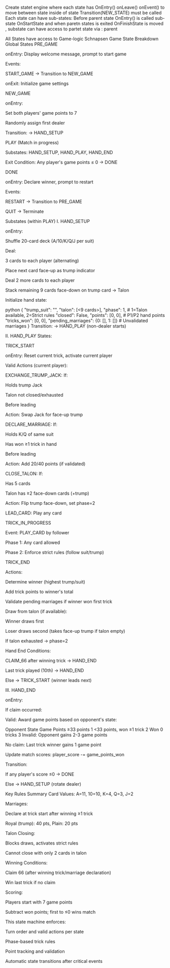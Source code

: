 Create statet engine where each state has
OnEntry()
onLeave()
onEvent()
to move between state inside of state Transition(NEW_STATE) must be called
Each state can have sub-states: Before parent state OnEntry() is called sub-state  OnStartState and when paretn states is exited OnFinishState is moved , substate can have access to partet state via : parent


All States have access to Game-logic 
Schnapsen Game State Breakdown
Global States
PRE_GAME

onEntry: Display welcome message, prompt to start game

Events:

START_GAME → Transition to NEW_GAME

onExit: Initialize game settings

NEW_GAME

onEntry:

Set both players' game points to 7

Randomly assign first dealer

Transition: → HAND_SETUP

PLAY (Match in progress)

Substates: HAND_SETUP, HAND_PLAY, HAND_END

Exit Condition: Any player's game points ≤ 0 → DONE

DONE

onEntry: Declare winner, prompt to restart

Events:

RESTART → Transition to PRE_GAME

QUIT → Terminate

Substates (within PLAY)
I. HAND_SETUP

onEntry:

Shuffle 20-card deck (A/10/K/Q/J per suit)

Deal:

3 cards to each player (alternating)

Place next card face-up as trump indicator

Deal 2 more cards to each player

Stack remaining 9 cards face-down on trump card → Talon

Initialize hand state:

python
{
  "trump_suit": "<suit>",
  "talon": [<9 cards>],
  "phase": 1,  # 1=Talon available, 2=Strict rules
  "closed": False,
  "points": [0, 0],  # P1/P2 hand points
  "tricks_won": [0, 0],
  "pending_marriages": {0: [], 1: []}  # Unvalidated marriages
}
Transition: → HAND_PLAY (non-dealer starts)

II. HAND_PLAY
States:

TRICK_START

onEntry: Reset current trick, activate current player

Valid Actions (current player):

EXCHANGE_TRUMP_JACK: If:

Holds trump Jack

Talon not closed/exhausted

Before leading

Action: Swap Jack for face-up trump

DECLARE_MARRIAGE: If:

Holds K/Q of same suit

Has won ≥1 trick in hand

Before leading

Action: Add 20/40 points (if validated)

CLOSE_TALON: If:

Has 5 cards

Talon has ≥2 face-down cards (+trump)

Action: Flip trump face-down, set phase=2

LEAD_CARD: Play any card

TRICK_IN_PROGRESS

Event: PLAY_CARD by follower

Phase 1: Any card allowed

Phase 2: Enforce strict rules (follow suit/trump)

TRICK_END

Actions:

Determine winner (highest trump/suit)

Add trick points to winner's total

Validate pending marriages if winner won first trick

Draw from talon (if available):

Winner draws first

Loser draws second (takes face-up trump if talon empty)

If talon exhausted → phase=2

Hand End Conditions:

CLAIM_66 after winning trick → HAND_END

Last trick played (10th) → HAND_END

Else → TRICK_START (winner leads next)

III. HAND_END

onEntry:

If claim occurred:

Valid: Award game points based on opponent's state:

Opponent State	Game Points
≥33 points	1
<33 points, won ≥1 trick	2
Won 0 tricks	3
Invalid: Opponent gains 2-3 game points

No claim: Last trick winner gains 1 game point

Update match scores: player_score -= game_points_won

Transition:

If any player's score ≤0 → DONE

Else → HAND_SETUP (rotate dealer)

Key Rules Summary
Card Values: A=11, 10=10, K=4, Q=3, J=2

Marriages:

Declare at trick start after winning ≥1 trick

Royal (trump): 40 pts, Plain: 20 pts

Talon Closing:

Blocks draws, activates strict rules

Cannot close with only 2 cards in talon

Winning Conditions:

Claim 66 (after winning trick/marriage declaration)

Win last trick if no claim

Scoring:

Players start with 7 game points

Subtract won points; first to ≤0 wins match

This state machine enforces:

Turn order and valid actions per state

Phase-based trick rules

Point tracking and validation

Automatic state transitions after critical events